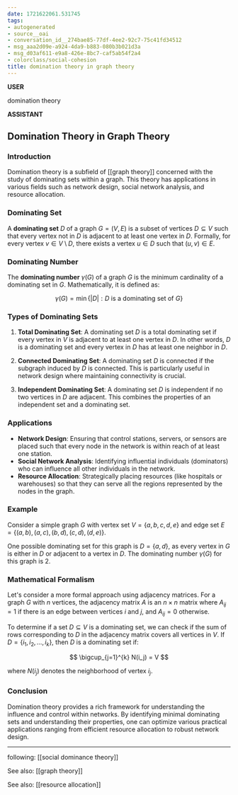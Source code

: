 ```yaml
---
date: 1721622061.531745
tags:
- autogenerated
- source__oai
- conversation_id__274bae85-77df-4ee2-92c7-75c41fd34512
- msg_aaa2d09e-a924-4da9-b883-080b3b021d3a
- msg_d03af611-e9a8-426e-8bc7-caf5ab54f2a4
- colorclass/social-cohesion
title: domination theory in graph theory
---
```


**USER**

domination theory


**ASSISTANT**

## Domination Theory in Graph Theory

### Introduction
Domination theory is a subfield of [[graph theory]] concerned with the study of dominating sets within a graph. This theory has applications in various fields such as network design, social network analysis, and resource allocation.

### Dominating Set

A **dominating set** $D$ of a graph $G = (V, E)$ is a subset of vertices $D \subseteq V$ such that every vertex not in $D$ is adjacent to at least one vertex in $D$. Formally, for every vertex $v \in V \setminus D$, there exists a vertex $u \in D$ such that $(u, v) \in E$.

### Dominating Number

The **dominating number** $\gamma(G)$ of a graph $G$ is the minimum cardinality of a dominating set in $G$. Mathematically, it is defined as:

$$
\gamma(G) = \min\{|D| : D \text{ is a dominating set of } G\}
$$

### Types of Dominating Sets

1. **Total Dominating Set**: A dominating set $D$ is a total dominating set if every vertex in $V$ is adjacent to at least one vertex in $D$. In other words, $D$ is a dominating set and every vertex in $D$ has at least one neighbor in $D$.
   
2. **Connected Dominating Set**: A dominating set $D$ is connected if the subgraph induced by $D$ is connected. This is particularly useful in network design where maintaining connectivity is crucial.

3. **Independent Dominating Set**: A dominating set $D$ is independent if no two vertices in $D$ are adjacent. This combines the properties of an independent set and a dominating set.

### Applications

- **Network Design**: Ensuring that control stations, servers, or sensors are placed such that every node in the network is within reach of at least one station.
- **Social Network Analysis**: Identifying influential individuals (dominators) who can influence all other individuals in the network.
- **Resource Allocation**: Strategically placing resources (like hospitals or warehouses) so that they can serve all the regions represented by the nodes in the graph.

### Example

Consider a simple graph $G$ with vertex set $V = \{a, b, c, d, e\}$ and edge set $E = \{(a, b), (a, c), (b, d), (c, d), (d, e)\}$.

One possible dominating set for this graph is $D = \{a, d\}$, as every vertex in $G$ is either in $D$ or adjacent to a vertex in $D$. The dominating number $\gamma(G)$ for this graph is 2.

### Mathematical Formalism

Let's consider a more formal approach using adjacency matrices. For a graph $G$ with $n$ vertices, the adjacency matrix $A$ is an $n \times n$ matrix where $A_{ij} = 1$ if there is an edge between vertices $i$ and $j$, and $A_{ij} = 0$ otherwise.

To determine if a set $D \subseteq V$ is a dominating set, we can check if the sum of rows corresponding to $D$ in the adjacency matrix covers all vertices in $V$. If $D = \{i_1, i_2, \ldots, i_k\}$, then $D$ is a dominating set if:

$$
\bigcup_{j=1}^{k} N(i_j) = V
$$

where $N(i_j)$ denotes the neighborhood of vertex $i_j$.

### Conclusion

Domination theory provides a rich framework for understanding the influence and control within networks. By identifying minimal dominating sets and understanding their properties, one can optimize various practical applications ranging from efficient resource allocation to robust network design.


---


following: [[social dominance theory]]

See also: [[graph theory]]


See also: [[resource allocation]]
